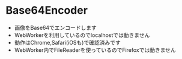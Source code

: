 # Base64Encoder

- 画像をBase64でエンコードします
- WebWorkerを利用しているのでlocalhostでは動きません
- 動作はChrome,Safari(iOSも)で確認済みです
- WebWorker内でFileReaderを使っているのでFirefoxでは動きません